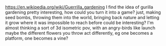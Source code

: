 https://en.wikipedia.org/wiki/Guerrilla_gardening
I find the idea of gurilla gardening pretty interesting, how could you turn it into a game?
just, making seed bombs, throwing them into the world,  bringing back nature and letting it grow where it was impossible to reach before
could be interesting?
I'm almost thinking a sort of 3d isometric pov, with an angry-birds like launch
maybe the different flowers you throw act differently, eg one becomes a platform, one becomes a vine?

